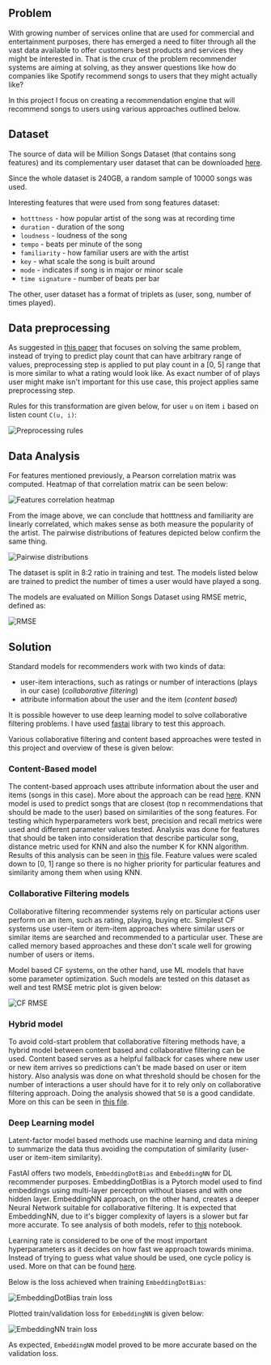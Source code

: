 ## Problem

With growing number of services online that are used for commercial and entertainment purposes, there has emerged a need to filter through all the vast data available to offer customers best products and services they might be interested in. That is the crux of the problem recommender systems are aiming at solving, as they answer questions like how do companies like Spotify recommend songs to users that they might actually like?

In this project I focus on creating a recommendation engine that will recommend songs to users using various approaches outlined below.

## Dataset

The source of data will be Million Songs Dataset (that contains song features) and its complementary user dataset that can be downloaded [here](http://millionsongdataset.com/).

Since the whole dataset is 240GB, a random sample of 10000 songs was used.

Interesting features that were used from song features dataset:
- `hotttness` - how popular artist of the song was at recording time
- `duration` - duration of the song
- `loudness` - loudness of the song
- `tempo` - beats per minute of the song
- `familiarity` - how familiar users are with the artist
- `key` - what scale the song is built around
- `mode` - indicates if song is in major or minor scale
- `time signature` - number of beats per bar

The other, user dataset has a format of triplets as (user, song, number of times played).

## Data preprocessing

As suggested in [this paper](https://www.uvm.edu/~ylin19/files/Music_Recommer_System_Report.pdf) that focuses on solving the same problem, instead of trying to predict play count that can have arbitrary range of values, preprocessing step is applied to put play count in a [0, 5] range that is more similar to what a rating would look like. As exact number of of plays user might make isn't important for this use case, this project applies same preprocessing step. 

Rules for this transformation are given below, for user `u` on item `i` based on listen count `C(u, i)`:

![Preprocessing rules](./assets/preprocessing_rules.png)


## Data Analysis

For features mentioned previously, a Pearson correlation matrix was computed. Heatmap of that correlation matrix can be seen below:

![Features correlation heatmap](./assets/correlation_heatmap.png)

From the image above, we can conclude that hotttness and familiarity are linearly correlated, which makes sense as both measure the popularity of the artist. The pairwise distributions of features depicted below confirm the same thing.

![Pairwise distributions](./assets/pairwise_distributions.png)

The dataset is split in 8:2 ratio in training and test. The models listed below are trained to predict the number of times a user would have played a song.

The models are evaluated on Million Songs Dataset using RMSE metric, defined as: 

![RMSE](./assets/rmse.png)

## Solution

Standard models for recommenders work with two kinds of data:
- user-item interactions, such as ratings or number of interactions (plays in our case) (*collaborative filtering*)
- attribute information about the user and the item (*content based*)

It is possible however to use deep learning model to solve collaborative filtering problems. I have used [fastai](https://www.fast.ai/) library to test this approach.

Various collaborative filtering and content based approaches were tested in this project and overview of these is given below:

### Content-Based model

The content-based approach uses attribute information about the user and items (songs in this case). More about the approach can be read [here](https://www.google.com/search?q=content+based+recommender&oq=content+based+recommender&aqs=chrome..69i57.2546j0j1&sourceid=chrome&ie=UTF-8). KNN model is used to predict songs that are closest (top n recommendations that should be made to the user) based on similarities of the song features. For testing which hyperparameters work best, precision and recall metrics were used and different parameter values tested. Analysis was done for features that should be taken into consideration that describe particular song, distance metric used for KNN and also the number K for KNN algorithm. Results of this analysis can be seen in [this](./analysis/KNN_Analysis.ipynb) file. Feature values were scaled down to [0, 1] range so there is no higher priority for particular features and similarity among them when using KNN.

### Collaborative Filtering models

Collaborative filtering recommender systems rely on particular actions user perform on an item, such as rating, playing, buying etc. Simplest CF systems use user-item or item-item approaches where similar users or similar items are searched and recommended to a particular user. These are called memory based approaches and these don't scale well for growing number of users or items.

Model based CF systems, on the other hand, use ML models that have some parameter optimization. Such models are tested on this dataset as well and test RMSE metric plot is given below:

![CF RMSE](./assets/cf_rmse_barplot.PNG)


### Hybrid model

To avoid cold-start problem that collaborative filtering methods have, a hybrid model between content based and collaborative filtering can be used. Content based serves as a helpful fallback for cases where new user or new item arrives so predictions can't be made based on user or item history. Also analysis was done on what threshold should be chosen for the number of interactions a user should have for it to rely only on collaborative filtering approach. Doing the analysis showed that `50` is a good candidate. More on this can be seen in [this file](./Hybrid_ContentBased_CF.ipynb).

### Deep Learning model

Latent-factor model based methods use machine learning and data mining to summarize the data thus avoiding the computation of similarity (user-user or item-item similarity).

FastAI offers two models, `EmbeddingDotBias` and `EmbeddingNN` for DL recommender purposes. EmbeddingDotBias is a Pytorch model used to find embeddings using multi-layer perceptron without biases and with one hidden layer. EmbeddingNN approach, on the other hand, creates a deeper Neural Network suitable for collaborative filtering. It is expected that EmbeddingNN, due to it's bigger complexity of layers is a slower but far more accurate. To see analysis of both models, refer to [this](./DeepLearning_CF_Approach.ipynb) notebook.

Learning rate is considered to be one of the most important hyperparameters as it decides on how fast we approach towards minima. Instead of trying to guess what value should be used, one cycle policy is used. More on that can be found [here](https://sgugger.github.io/the-1cycle-policy.html).

Below is the loss achieved when training `EmbeddingDotBias`:

![EmbeddingDotBias train loss](./assets/embeddingdotbias_loss.png)

Plotted train/validation loss for `EmbeddingNN` is given below:

![EmbeddingNN train loss](./assets/embedding_nn_train_plot.png)

As expected, `EmbeddingNN` model proved to be more accurate based on the validation loss.